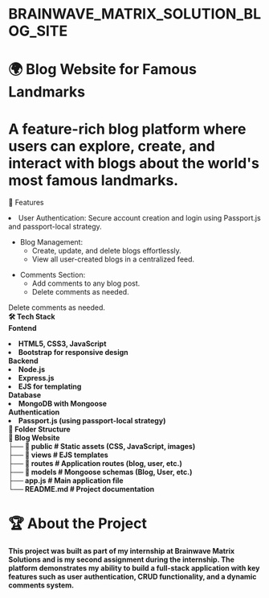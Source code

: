# BRAINWAVE_MATRIX_SOLUTION_BLOG_SITE
# 🌍 Blog Website for Famous Landmarks
# A feature-rich blog platform where users can explore, create, and interact with blogs about the world's most famous landmarks.

🚀 Features
<li> User Authentication: Secure account creation and login using Passport.js and passport-local strategy.
</li>
<ul>
<li>Blog Management:
    <ul>
      <li>Create, update, and delete blogs effortlessly.
</li>
      <li>View all user-created blogs in a centralized feed.
</li>
    </ul>
    </li>  
</ul>

<ul>
<li>Comments Section:
    <ul>
      <li>Add comments to any blog post.</li>
      <li>Delete comments as needed.</li>
    </ul>
    </li>  
</ul>

Delete comments as needed.<br/>
<b>🛠️ Tech Stack
</b> <br/>
<b>Fontend<b/>
<li>HTML5, CSS3, JavaScript</li>
<li>Bootstrap for responsive design
</li>
<b>Backend<b/>
<li>Node.js</li>
<li>Express.js
</li>
<li>EJS for templating
</li>
  <b>Database
<b/>
<li>MongoDB with Mongoose
</li>
   <b>Authentication
<b/>
  
<li>Passport.js (using passport-local strategy)
</li>
<b>📂 Folder Structure</b>
<br/>
📁 Blog Website  <br/>
├── 📁 public            # Static assets (CSS, JavaScript, images)  <br/>
├── 📁 views             # EJS templates  <br/>
├── 📁 routes            # Application routes (blog, user, etc.)  <br/>
├── 📁 models            # Mongoose schemas (Blog, User, etc.)  <br/>
├── app.js               # Main application file  <br/>
└── README.md            # Project documentation  <br/>

# 🏆 About the Project
This project was built as part of my internship at Brainwave Matrix Solutions and is my second assignment during the internship. The platform demonstrates my ability to build a full-stack application with key features such as user authentication, CRUD functionality, and a dynamic comments system.<br/>

